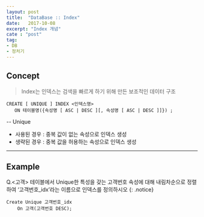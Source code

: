 ```yaml
---
layout: post
title:  "DataBase :: Index"
date:   2017-10-08
excerpt: "Index 개념"
cate : "post"
tag:
- DB
- 정처기
---
```


## Concept

> Index는 인덱스는 검색을 빠르게 하기 위해 만든 보조적인 데이터 구조

 ```
CREATE [ UNIQUE ] INDEX <인덱스명>
    ON 테이블명({속성명 [ ASC | DESC ][, 속성명 [ ASC | DESC ]]}) ;
```    
-- Unique
* 사용된 경우 : 중복 값이 없는 속성으로 인덱스 생성
* 생략된 경우 : 중복 값을 허용하는 속성으로 인덱스 생성

---

## Example

 Q.<고객> 테이블에서 Unique한 특성을 갖는 고객번호 속성에 대해 내림차순으로 정렬하여 ‘고객번호_idx’라는 이름으로 인덱스를 정의하시오
{: .notice}


```    
Create Unique 고객번호_idx
	On 고객(고객번호 DESC);
```    

